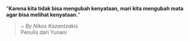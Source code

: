 "**Karena kita tidak bisa mengubah kenyataan, mari kita mengubah mata agar bisa melihat kenyataan.**"

> ~ _By Nikos Kazantzakis_  
Penulis dari Yunani
